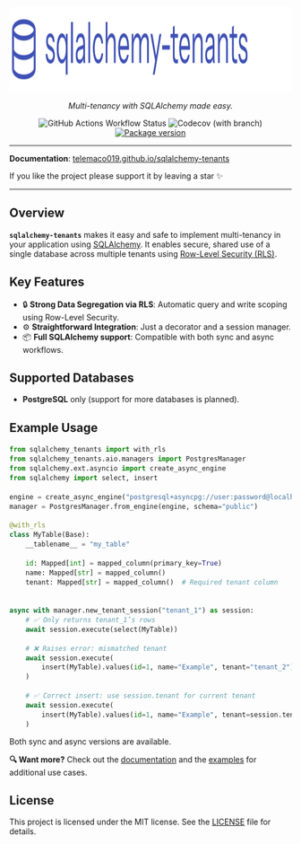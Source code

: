 <p align="center">
  <a href="https://github.com/Telemaco019/sqlalchemy-tenants">
    <img src="docs/assets/logo.svg" alt="sqlalchemy-tenants" height="150">
  </a>
</p>

<p align="center">
  <em>Multi-tenancy with SQLAlchemy made easy.</em>
</p>

<p align="center">
  <img alt="GitHub Actions Workflow Status" src="https://img.shields.io/github/actions/workflow/status/Telemaco019/sqlalchemy-tenants/.github%2Fworkflows%2Fci.yaml">
  <img alt="Codecov (with branch)" src="https://img.shields.io/codecov/c/github/Telemaco019/sqlalchemy-tenants/main">
  <a href="https://pypi.org/project/sqlalchemy-tenants">
    <img src="https://img.shields.io/pypi/v/sqlalchemy-tenants?color=%2334D058&label=pypi%20package" alt="Package version">
  </a>
</p>

---

**Documentation**: <a href="https://telemaco019.github.io/sqlalchemy-tenants/" target="_blank"> telemaco019.github.io/sqlalchemy-tenants </a>

If you like the project please support it by leaving a star ✨

---

## Overview

**`sqlalchemy-tenants`** makes it easy and safe to implement multi-tenancy in your
application using [SQLAlchemy](https://www.sqlalchemy.org/). It enables secure, shared
use of a single database across multiple tenants
using [Row-Level Security (RLS)](https://www.postgresql.org/docs/current/ddl-rowsecurity.html).

## Key Features

- 🔒 **Strong Data Segregation via RLS**: Automatic query and write scoping using
  Row-Level Security.
- ⚙️ **Straightforward Integration**: Just a decorator and a session manager.
- 📦 **Full SQLAlchemy support**: Compatible with both sync and async workflows.

## Supported Databases

- **PostgreSQL** only (support for more databases is planned).

## Example Usage

```python
from sqlalchemy_tenants import with_rls
from sqlalchemy_tenants.aio.managers import PostgresManager
from sqlalchemy.ext.asyncio import create_async_engine
from sqlalchemy import select, insert

engine = create_async_engine("postgresql+asyncpg://user:password@localhost/dbname")
manager = PostgresManager.from_engine(engine, schema="public")

@with_rls
class MyTable(Base):
    __tablename__ = "my_table"

    id: Mapped[int] = mapped_column(primary_key=True)
    name: Mapped[str] = mapped_column()
    tenant: Mapped[str] = mapped_column()  # Required tenant column


async with manager.new_tenant_session("tenant_1") as session:
    # ✅ Only returns tenant_1’s rows
    await session.execute(select(MyTable))  
    
    # ❌ Raises error: mismatched tenant
    await session.execute(  
        insert(MyTable).values(id=1, name="Example", tenant="tenant_2")
    )
    
    # ✅ Correct insert: use session.tenant for current tenant
    await session.execute(
        insert(MyTable).values(id=1, name="Example", tenant=session.tenant)
    )
```

Both sync and async versions are available. 

**🔍 Want more?** Check out the [documentation](https://telemaco019.github.io/sqlalchemy-tenants/) and the [examples](./docs/examples) for additional use cases.

## License

This project is licensed under the MIT license.
See the [LICENSE](./LICENSE) file for details.